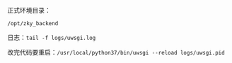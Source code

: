 
正式环境目录：  

`/opt/zky_backend`   

日志：`tail -f logs/uwsgi.log`   

改完代码要重启：`/usr/local/python37/bin/uwsgi --reload logs/uwsgi.pid`   

